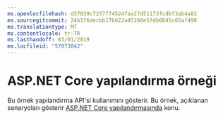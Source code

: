 ```yaml
---
ms.openlocfilehash: d37839c7237774524faa27d51173fcdbf3ab4a82
ms.sourcegitcommit: 24b1f6decbb17bb22a45166e5fdb0845c65af498
ms.translationtype: MT
ms.contentlocale: tr-TR
ms.lasthandoff: 03/01/2019
ms.locfileid: "57073842"
---
```

# <a name="aspnet-core-configuration-sample"></a>ASP.NET Core yapılandırma örneği

Bu örnek yapılandırma API'si kullanımını gösterir. Bu örnek, açıklanan senaryoları gösterir [ASP.NET Core yapılandırmasında](https://docs.microsoft.com/aspnet/core/fundamentals/configuration) konu.
